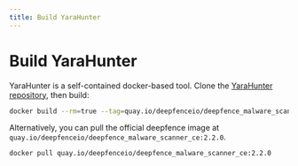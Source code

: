 ```yaml
---
title: Build YaraHunter
---
```


# Build YaraHunter

YaraHunter is a self-contained docker-based tool. Clone the [YaraHunter repository](https://github.com/khulnasoft-lab/YaraHunter), then build:

```bash
docker build --rm=true --tag=quay.io/deepfenceio/deepfence_malware_scanner_ce:2.2.0 -f Dockerfile .
```

Alternatively, you can pull the official deepfence image at `quay.io/deepfenceio/deepfence_malware_scanner_ce:2.2.0`.

```bash
docker pull quay.io/deepfenceio/deepfence_malware_scanner_ce:2.2.0
```
